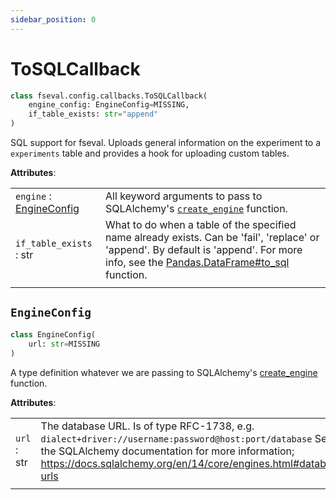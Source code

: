 ```yaml
---
sidebar_position: 0
---
```


# ToSQLCallback

```python
class fseval.config.callbacks.ToSQLCallback(
    engine_config: EngineConfig=MISSING,
    if_table_exists: str="append"
)
```

SQL support for fseval. Uploads general information on the experiment to a `experiments` table and provides a hook for uploading custom tables.

**Attributes**:

| | |
|---|---|
| `engine` : [EngineConfig](#engineconfig) | All keyword arguments to pass to SQLAlchemy's [`create_engine`](https://docs.sqlalchemy.org/en/14/core/engines.html#sqlalchemy.create_engine) function. |
| `if_table_exists` : str | What to do when a table of the specified name already exists. Can be 'fail', 'replace' or 'append'. By default is 'append'. For more info, see the [Pandas.DataFrame#to_sql](https://pandas.pydata.org/docs/reference/api/pandas.DataFrame.to_sql.html) function. |
| | |



    
    
## `EngineConfig`

```python
class EngineConfig(
    url: str=MISSING
)
```

A type definition whatever we are passing to SQLAlchemy's [create_engine](https://docs.sqlalchemy.org/en/14/core/engines.html#sqlalchemy.create_engine) function.

**Attributes**:

| | |
|---|---|
| `url` : str | The database URL. Is of type RFC-1738, e.g. `dialect+driver://username:password@host:port/database` See the SQLAlchemy documentation for more information; https://docs.sqlalchemy.org/en/14/core/engines.html#database-urls |
| | |